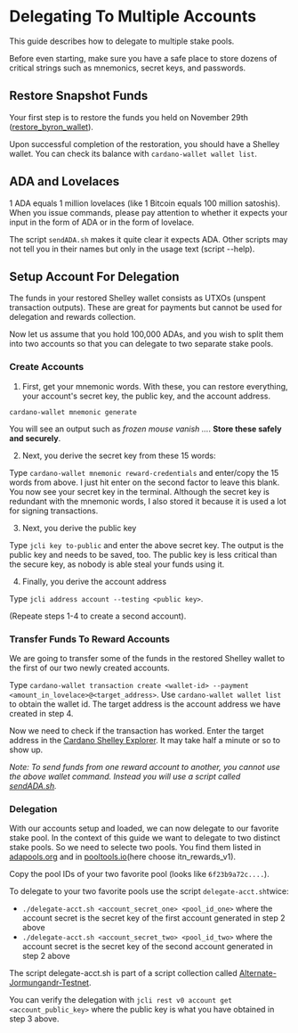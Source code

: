 # Delegating To Multiple Accounts

This guide describes how to delegate to multiple stake pools.

Before even starting, make sure you have a safe place to store dozens of critical strings such as mnemonics, secret keys, and passwords.

## Restore Snapshot Funds

Your first step is to restore the funds you held on November 29th ([restore_byron_wallet](https://github.com/marimes/Jormungandr-for-Newbs/blob/master/docs/restore_byron_wallet.md)).

Upon successful completion of the restoration, you should have a Shelley wallet. You can check its balance with ```cardano-wallet wallet list```.

## ADA and Lovelaces

1 ADA equals 1 million lovelaces (like 1 Bitcoin equals 100 million satoshis). When you issue commands, please pay attention to whether it expects your input in the form of ADA or in the form of lovelace.

The script `sendADA.sh` makes it quite clear it expects ADA. Other scripts may not tell you in their names but only in the usage text (script --help).

## Setup Account For Delegation

The funds in your restored Shelley wallet consists as UTXOs (unspent transaction outputs). These are great for payments but cannot be used for delegation and rewards collection.

Now let us assume that you hold 100,000 ADAs, and you wish to split them into two accounts so that you can delegate to two separate stake pools.

### Create Accounts

1. First, get your mnemonic words. With these, you can restore everything, your account's secret key, the public key, and the account address.

```cardano-wallet mnemonic generate```

You will see an output such as _frozen mouse vanish ..._. **Store these safely and securely**. 

2. Next, you derive the secret key from these 15 words:

Type ```cardano-wallet mnemonic reward-credentials``` and enter/copy the 15 words from above. I just hit enter on the second factor to leave this blank. You now see your secret key in the terminal. Although the secret key is redundant with the mnemonic words, I also stored it because it is used a lot for signing transactions.

3. Next, you derive the public key

Type ```jcli key to-public``` and enter the above secret key. The output is the public key and needs to be saved, too. The public key is less critical than the secure key, as nobody is able steal your funds using it.

4. Finally, you derive the account address

Type ```jcli address account --testing <public key>```. 

(Repeate steps 1-4 to create a second account).

### Transfer Funds To Reward Accounts

We are going to transfer some of the funds in the restored Shelley wallet to the first of our two newly created accounts.

Type ```cardano-wallet transaction create <wallet-id> --payment <amount_in_lovelace>@<target_address>```. Use ```cardano-wallet wallet list``` to obtain the wallet id. The target address is the account address we have created in step 4.

Now we need to check if the transaction has worked. Enter the target address in the [Cardano Shelley Explorer](https://shelleyexplorer.cardano.org/en/). It may take half a minute or so to show up.

_Note: To send funds from one reward account to another, you cannot use the above wallet command. Instead you will use a script called [sendADA.sh](https://github.com/rdlrt/Alternate-Jormungandr-Testnet/tree/master/scripts/jormu-helper-scripts)._

### Delegation

With our accounts setup and loaded, we can now delegate to our favorite stake pool. In the context of this guide we want to delegate to two distinct stake pools. So we need to selecte two pools. You find them listed in [adapools.org](https://adapools.org) and in [pooltools.io](https://pooltool.io)(here choose itn_rewards_v1). 

Copy the pool IDs of your two favorite pool (looks like ```6f23b9a72c....```).

To delegate to your two favorite pools use the script ```delegate-acct.sh```twice:
- ```./delegate-acct.sh <account_secret_one> <pool_id_one>``` where the account secret is the secret key of the first account generated in step 2 above
- ```./delegate-acct.sh <account_secret_two> <pool_id_two>``` where the account secret is the secret key of the second account generated in step 2 above

The script delegate-acct.sh is part of a script collection called [Alternate-Jormungandr-Testnet](https://github.com/rdlrt/Alternate-Jormungandr-Testnet/tree/master/scripts/jormu-helper-scripts).

You can verify the delegation with ```jcli rest v0 account get <account_public_key>``` where the public key is what you have obtained in step 3 above.


